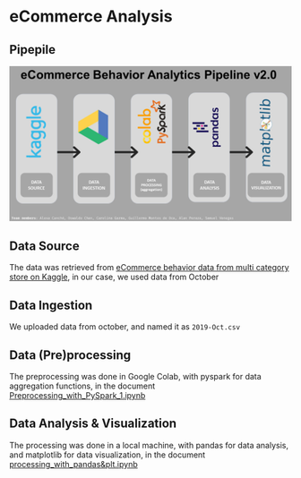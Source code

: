 # eCommerce Analysis

## Pipepile
![pipelineee](https://github.com/oswaldochan/projects/blob/master/eCommerceAnalysis_BigData/Diapositiva2.PNG?raw=true)

## Data Source
The data was retrieved from [eCommerce behavior data from multi category store on Kaggle](https://www.kaggle.com/mkechinov/ecommerce-behavior-data-from-multi-category-store?select=2019-Oct.csv), in our case, we used data from October

## Data Ingestion
We uploaded data from october, and named it as ```2019-Oct.csv```

## Data (Pre)processing
The preprocessing was done in Google Colab, with pyspark for data aggregation functions, in the document [Preprocessing_with_PySpark_1.ipynb](https://github.com/oswaldochan/projects/blob/master/eCommerceAnalysis_BigData/Preprocessing_with_PySpark_1.ipynb)

## Data Analysis & Visualization
The processing was done in a local machine, with pandas for data analysis, and matplotlib for data visualization, in the document [processing_with_pandas&plt.ipynb
](https://github.com/oswaldochan/projects/blob/master/eCommerceAnalysis_BigData/processing_with_pandas%26plt.ipynb)
